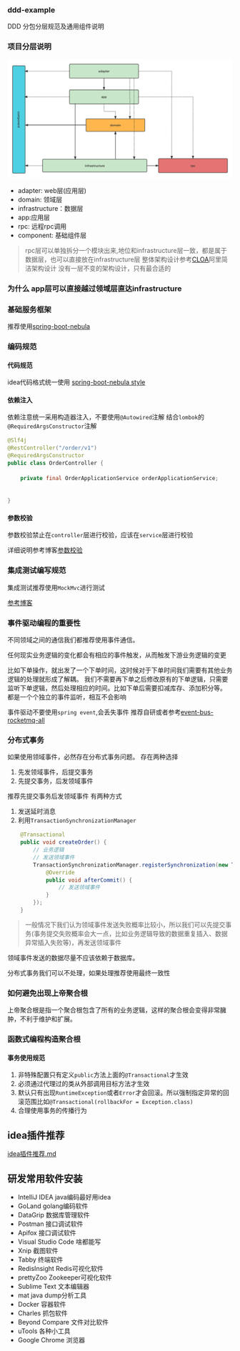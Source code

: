 ### ddd-example
DDD 分包分层规范及通用组件说明


### 项目分层说明
![img.png](doc/img/项目依赖.png)

- adapter: web层(应用层)
- domain: 领域层
- infrastructure：数据层
- app:应用层
- rpc: 远程rpc调用
- component: 基础组件层

> rpc层可以单独拆分一个模块出来,地位和infrastructure层一致，都是属于数据层，也可以直接放在infrastructure层
> 整体架构设计参考[CLOA](https://github.com/alibaba/COLA)阿里简洁架构设计
> 没有一层不变的架构设计，只有最合适的

### 为什么 app层可以直接越过领域层直达infrastructure

### 基础服务框架
推荐使用[spring-boot-nebula](https://github.com/weihubeats/spring-boot-nebula)

### 编码规范

#### 代码规范
idea代码格式统一使用 [spring-boot-nebula style](https://github.com/weihubeats/spring-boot-nebula/blob/master/style/Intellij_nebula_Java_Conventions.xml)

#### 依赖注入

依赖注意统一采用构造器注入，不要使用`@Autowired`注解
结合`lombok`的`@RequiredArgsConstructor`注解

```java
@Slf4j
@RestController("/order/v1")
@RequiredArgsConstructor
public class OrderController {

    private final OrderApplicationService orderApplicationService;
    
    
}
```

#### 参数校验

参数校验禁止在`controller`层进行校验，应该在`service`层进行校验

详细说明参考博客[参数校验](https://blog.csdn.net/qq_42651904/article/details/144620951?sharetype=blogdetail&sharerId=144620951&sharerefer=PC&sharesource=qq_42651904&spm=1011.2480.3001.8118)

### 集成测试编写规范

集成测试推荐使用`MockMvc`进行测试

[参考博客](https://blog.csdn.net/qq_42651904/article/details/144418252?spm=1001.2014.3001.5501)

### 事件驱动编程的重要性

不同领域之间的通信我们都推荐使用事件通信。

任何现实业务逻辑的变化都会有相应的事件触发，从而触发下游业务逻辑的变更

比如下单操作，就出发了一个下单时间，这时候对于下单时间我们需要有其他业务逻辑的处理就形成了解耦。
我们不需要再下单之后修改原有的下单逻辑，只需要监听下单逻辑，然后处理相应的时间。比如下单后需要扣减库存、添加积分等。
都是一个个独立的事件监听，相互不会影响

事件驱动不要使用`spring event`,会丢失事件
推荐自研或者参考[event-bus-rocketmq-all](https://github.com/weihubeats/event-bus-rocketmq-all)

### 分布式事务
如果使用领域事件，必然存在分布式事务问题。
存在两种选择
1. 先发领域事件，后提交事务
2. 先提交事务，后发领域事件

推荐先提交事务后发领域事件
有两种方式
1. 发送延时消息
2. 利用`TransactionSynchronizationManager`
```java
    @Transactional
    public void createOrder() {
        // 业务逻辑
        // 发送领域事件
        TransactionSynchronizationManager.registerSynchronization(new TransactionSynchronizationAdapter() {
            @Override
            public void afterCommit() {
                // 发送领域事件
            }
        });
    }
```

> 一般情况下我们认为领域事件发送失败概率比较小，所以我们可以先提交事务(事务提交失败概率会大一点，比如业务逻辑导致的数据重复插入、数据异常插入失败等)，再发送领域事件

领域事件发送的数据尽量不应该依赖于数据库。

分布式事务我们可以不处理，如果处理推荐使用最终一致性



### 如何避免出现上帝聚合根

上帝聚合根是指一个聚合根包含了所有的业务逻辑，这样的聚合根会变得非常臃肿，不利于维护和扩展。

### 函数式编程构造聚合根

#### 事务使用规范
1. 非特殊配置只有定义`public`方法上面的`@Transactional`才生效
2. 必须通过代理过的类从外部调用目标方法才生效
3. 默认只有出现`RuntimeException`或者`Error`才会回滚。所以强制指定异常的回滚范围比如`@Transactional(rollbackFor = Exception.class)`
4. 合理使用事务的传播行为

## idea插件推荐
[idea插件推荐.md](https://weihubeats.github.io/docs/java/idea/%E5%B8%B8%E7%94%A8%E6%8F%92%E4%BB%B6)


## 研发常用软件安装

- IntelliJ IDEA java编码最好用idea
- GoLand golang编码软件
- DataGrip 数据库管理软件
- Postman 接口调试软件
- Apifox 接口调试软件
- Visual Studio Code 啥都能写
- Xnip 截图软件
- Tabby 终端软件
- RedisInsight Redis可视化软件
- prettyZoo Zookeeper可视化软件
- Sublime Text 文本编辑器
- mat java dump分析工具
- Docker 容器软件
- Charles 抓包软件
- Beyond Compare 文件对比软件
- uTools 各种小工具
- Google Chrome 浏览器